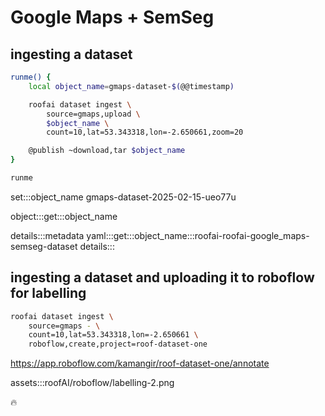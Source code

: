 # Google Maps + SemSeg

## ingesting a dataset

```bash
runme() {
    local object_name=gmaps-dataset-$(@@timestamp)

    roofai dataset ingest \
        source=gmaps,upload \
        $object_name \
        count=10,lat=53.343318,lon=-2.650661,zoom=20

    @publish ~download,tar $object_name
}

runme
```

set:::object_name gmaps-dataset-2025-02-15-ueo77u

object:::get:::object_name

details:::metadata
yaml:::get:::object_name:::roofai-roofai-google_maps-semseg-dataset
details:::

## ingesting a dataset and uploading it to roboflow for labelling

```bash
roofai dataset ingest \
    source=gmaps - \
    count=10,lat=53.343318,lon=-2.650661 \
    roboflow,create,project=roof-dataset-one
```

https://app.roboflow.com/kamangir/roof-dataset-one/annotate


assets:::roofAI/roboflow/labelling-2.png


🔥
